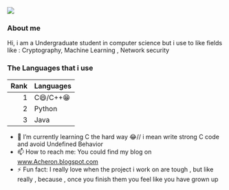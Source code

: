 <picture>
  <source media="(prefers-color-scheme: dark)" srcset="[[https://example.com/dark-rocket-launch.gif](https://www.google.com/url?sa=i&url=https%3A%2F%2Ffr.123rf.com%2Fphoto_154959792_fus%25C3%25A9e-de-lancement-d-art-avec-l-espace-du-ciel-notion-de-d%25C3%25A9marrage.html%3Fis_plus%3D1&psig=AOvVaw0wN-0_kFU0PFZGQG1veKKM&ust=1700478578732000&source=images&cd=vfe&opi=89978449&ved=0CBEQjRxqFwoTCJCmnr_2z4IDFQAAAAAdAAAAABAE)](https://www.google.com/imgres?imgurl=https%3A%2F%2Fcdn.futura-sciences.com%2Fcdn-cgi%2Fimage%2Fwidth%3D1024%2Cquality%3D60%2Cformat%3Dauto%2Fsources%2Fimagesasteroid20180723main-animation-16.gif&tbnid=rcP5kmmOU5lvRM&vet=12ahUKEwiSyd7f9s-CAxUPpycCHTeqAOcQMygRegQIARBx..i&imgrefurl=https%3A%2F%2Fwww.futura-sciences.com%2Fsciences%2Factualites%2Fsurveillance-espace-nasa-deploie-nouveau-systeme-surveillance-asteroides-95540%2F&docid=z4MFgSSwAtHtYM&w=1024&h=576&q=image%20r%C3%A9active%20d%27une%20fus%C3%A9e%20dans%20l%27espace%20gif&ved=2ahUKEwiSyd7f9s-CAxUPpycCHTeqAOcQMygRegQIARBx)" sizes="(max-width: 768px) 100vw, 100vw">
  <source media="(prefers-color-scheme: light)" srcset="[[https://example.com/light-rocket-launch.gif](https://www.google.com/url?sa=i&url=https%3A%2F%2Ffr.123rf.com%2Fphoto_154959792_fus%25C3%25A9e-de-lancement-d-art-avec-l-espace-du-ciel-notion-de-d%25C3%25A9marrage.html%3Fis_plus%3D1&psig=AOvVaw0wN-0_kFU0PFZGQG1veKKM&ust=1700478578732000&source=images&cd=vfe&opi=89978449&ved=0CBEQjRxqFwoTCJCmnr_2z4IDFQAAAAAdAAAAABAE)](https://www.google.com/imgres?imgurl=https%3A%2F%2Fcdn.futura-sciences.com%2Fcdn-cgi%2Fimage%2Fwidth%3D1024%2Cquality%3D60%2Cformat%3Dauto%2Fsources%2Fimagesasteroid20180723main-animation-16.gif&tbnid=rcP5kmmOU5lvRM&vet=12ahUKEwiSyd7f9s-CAxUPpycCHTeqAOcQMygRegQIARBx..i&imgrefurl=https%3A%2F%2Fwww.futura-sciences.com%2Fsciences%2Factualites%2Fsurveillance-espace-nasa-deploie-nouveau-systeme-surveillance-asteroides-95540%2F&docid=z4MFgSSwAtHtYM&w=1024&h=576&q=image%20r%C3%A9active%20d%27une%20fus%C3%A9e%20dans%20l%27espace%20gif&ved=2ahUKEwiSyd7f9s-CAxUPpycCHTeqAOcQMygRegQIARBx)" sizes="(max-width: 768px) 100vw, 100vw">
  <img  src="[[https://example.com/light-rocket-launch.gif](https://www.google.com/url?sa=i&url=https%3A%2F%2Ffr.123rf.com%2Fphoto_154959792_fus%25C3%25A9e-de-lancement-d-art-avec-l-espace-du-ciel-notion-de-d%25C3%25A9marrage.html%3Fis_plus%3D1&psig=AOvVaw0wN-0_kFU0PFZGQG1veKKM&ust=1700478578732000&source=images&cd=vfe&opi=89978449&ved=0CBEQjRxqFwoTCJCmnr_2z4IDFQAAAAAdAAAAABAE)](https://www.google.com/imgres?imgurl=https%3A%2F%2Fcdn.futura-sciences.com%2Fcdn-cgi%2Fimage%2Fwidth%3D1024%2Cquality%3D60%2Cformat%3Dauto%2Fsources%2Fimagesasteroid20180723main-animation-16.gif&tbnid=rcP5kmmOU5lvRM&vet=12ahUKEwiSyd7f9s-CAxUPpycCHTeqAOcQMygRegQIARBx..i&imgrefurl=https%3A%2F%2Fwww.futura-sciences.com%2Fsciences%2Factualites%2Fsurveillance-espace-nasa-deploie-nouveau-systeme-surveillance-asteroides-95540%2F&docid=z4MFgSSwAtHtYM&w=1024&h=576&q=image%20r%C3%A9active%20d%27une%20fus%C3%A9e%20dans%20l%27espace%20gif&ved=2ahUKEwiSyd7f9s-CAxUPpycCHTeqAOcQMygRegQIARBx)" sizes="(max-width: 768px) 100vw, 100vw">
</picture>


<!--
**MiltonJ23/MiltonJ23** is a ✨ _special_ ✨ repository because its `README.md` (this file) appears on your GitHub profile.

Here are some ideas to get you started:


- 🌱 I’m currently learning C the hard way 😂// i mean write strong C code and avoid Undefined Behavior
- 💬 Ask me about ...
- 📫 How to reach me: ...
- 😄 Pronouns: ...
- ⚡ Fun fact: I really love when the project i work on are tough , but like really , because , once you finish them you feel like you have grown up
-->
### About me

Hi, i am a Undergraduate student in computer science
but i use to like fields like : Cryptography, Machine Learning , Network security 

### The Languages that i use 

| Rank | Languages |
|-----:|-----------|
|     1| C😄/C++😁 |  
|     2| Python    |
|     3| Java      |
- 🌱 I’m currently learning C the hard way 😂// i mean write strong C code and avoid Undefined Behavior
- 📫 How to reach me: You could find my blog on www.Acheron.blogspot.com
- ⚡ Fun fact: I really love when the project i work on are tough , but like really , because , once you finish them you feel like you have grown up
